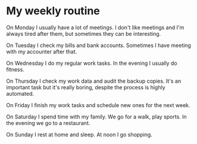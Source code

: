 # My weekly routine

On Monday I usually have a lot of meetings. I don't like meetings and I'm
always tired after them, but sometimes they can be interesting.

On Tuesday I check my bills and bank accounts. Sometimes I have meeting with my
accounter after that.

On Wednesday I do my regular work tasks. In the evening I usually do fitness.

On Thursday I check my work data and audit the backup copies. It's an important
task but it's really boring, despite the process is highly automated.

On Friday I finish my work tasks and schedule new ones for the next week.

On Saturday I spend time with my family. We go for a walk, play sports. In the
evening we go to a restaurant.

On Sunday I rest at home and sleep. At noon I go shopping.

